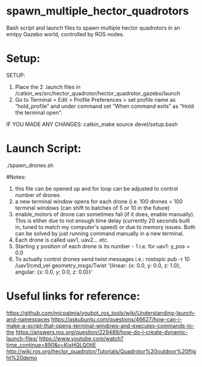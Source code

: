 # spawn_multiple_hector_quadrotors
Bash script and launch files to spawn multiple hector quadrotors in an emtpy Gazebo world, controlled by ROS nodes.

# Setup:

SETUP:
1. Place the 2 .launch files in /catkin_ws/src/hector_quadrotor/hector_quadrotor_gazebo/launch
2. Go to Terminal > Edit > Profile Preferences > set profile name as “hold_profile” and under command set “When command exits” as “Hold the terminal open”.

IF YOU MADE ANY CHANGES:
catkin_make
source devel/setup.bash

# Launch Script:
./spawn_drones.sh 

#Notes:
1. this file can be opened up and for loop can be adjusted to control number of drones
2. a new terminal window opens for each drone (i.e. 100 drones = 100 terminal windows (can shift to batches of 5 or 10 in the future)
3. enable_motors of drone can sometimes fail (if it does, enable manually). This is either due to not enough time delay (currently 20 seconds built in, tuned to match my computer's speed) or due to memory issues. Both can be solved by just running command manually in a new terminal.
4. Each drone is called uav1, uav2... etc.
5. Starting y position of each drone is its number - 1 i.e. for uav1: y_pos = 0.0
6. To actually control drones send twist messages i.e.: rostopic pub -r 10 /uav1/cmd_vel geometry_msgs/Twist '{linear: {x: 0.0, y: 0.0, z: 1.0}, angular: {x: 0.0, y: 0.0, z: 0.0}}'

# Useful links for reference:

https://github.com/micpalmia/youbot_ros_tools/wiki/Understanding-launch-and-namespaces
https://askubuntu.com/questions/46627/how-can-i-make-a-script-that-opens-terminal-windows-and-executes-commands-in-the
https://answers.ros.org/question/229489/how-do-i-create-dynamic-launch-files/
https://www.youtube.com/watch?time_continue=890&v=KjxHQLQ0tiE
http://wiki.ros.org/hector_quadrotor/Tutorials/Quadrotor%20outdoor%20flight%20demo



